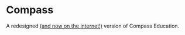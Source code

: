 # Compass
A redesigned [(and now on the internet!)](https://www.google.com) version of Compass Education.
